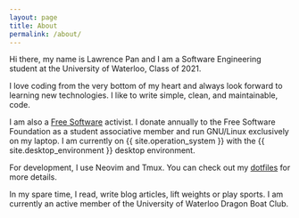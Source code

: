```yaml
---
layout: page
title: About
permalink: /about/
---
```


Hi there, my name is Lawrence Pan and I am a Software Engineering student at the
University of Waterloo, Class of 2021.

I love coding from the very bottom of my heart and always look forward to
learning new technologies. I like to write simple, clean, and maintainable, code.

I am also a [Free Software](http://www.fsf.org/) activist. I donate annually to
the Free Software Foundation as a student associative member and run GNU/Linux
exclusively on my laptop. I am currently on {{ site.operation_system }} with
the {{ site.desktop_environment }} desktop environment.

For development, I use Neovim and Tmux. You can check out my
[dotfiles](https://github.com/lpan/dotfiles) for more details.

In my spare time, I read, write blog articles, lift weights or play sports. I am
currently an active member of the University of Waterloo Dragon Boat Club.
